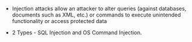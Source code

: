 - Injection attacks allow an attacker to alter queries (against databases, documents such as XML, etc.) or commands to execute unintended functionality or access protected data

- 2 Types - SQL Injection and OS Command Injection.


